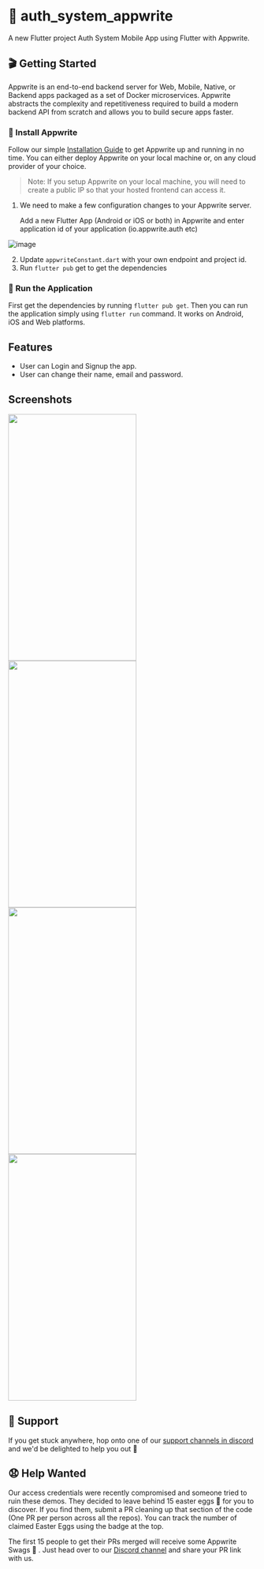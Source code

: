 # 🔖 auth_system_appwrite

A new Flutter project Auth System Mobile App using Flutter with Appwrite.

## 🎬 Getting Started

Appwrite is an end-to-end backend server for Web, Mobile, Native, or Backend apps packaged as a set of Docker microservices. Appwrite abstracts the complexity and repetitiveness required to build a modern backend API from scratch and allows you to build secure apps faster.

### 🤘 Install Appwrite

Follow our simple [Installation Guide](https://appwrite.io/docs/installation) to get Appwrite up and running in no time. You can either deploy Appwrite on your local machine or, on any cloud provider of your choice.

  > Note: If you setup Appwrite on your local machine, you will need to create a public IP 
so that your hosted frontend can access it.

1. We need to make a few configuration changes to your Appwrite server.

    Add a new Flutter App (Android or iOS or both) in Appwrite and enter application id
    of your application (io.appwrite.auth etc) 

![image](https://user-images.githubusercontent.com/73419211/122684732-e9eac700-d226-11eb-954c-f7cb5327d042.png)

2. Update ```appwriteConstant.dart``` with your own endpoint and project id.
3. Run ```flutter pub``` get to get the dependencies

### 🚀 Run the Application

First get the dependencies by running ```flutter pub get```. Then you can run the application simply using ```flutter run``` command. It works on Android, iOS and Web platforms.

##

## Features

  - User can Login and Signup the app.
  - User can change their name, email and password.

##

## Screenshots
<p>
<img src="https://user-images.githubusercontent.com/73419211/123602651-b3114400-d818-11eb-906c-3f065cea2810.jpg" height="500" width="260">
<img src="https://user-images.githubusercontent.com/73419211/123602666-b6a4cb00-d818-11eb-8433-53bd150353b7.jpg" height="500" width="260">  
<img src="https://user-images.githubusercontent.com/73419211/123602696-bf959c80-d818-11eb-836b-806c70b61080.jpg" height="500" width="260">
<img src="https://user-images.githubusercontent.com/73419211/123602690-bdcbd900-d818-11eb-8e3d-efa23fa19fb0.jpg" height="500" width="260">
</p>


## 🤕 Support

If you get stuck anywhere, hop onto one of our [support channels in discord](https://discord.com/invite/GSeTUeA) and we'd be delighted to help you out 🤝

## 😧 Help Wanted

Our access credentials were recently compromised and someone tried to ruin these demos. They decided to leave behind 15 easter eggs 🥚 for you to discover. If you find them, submit a PR cleaning up that section of the code (One PR per person across all the repos). You can track the number of claimed Easter Eggs using the badge at the top.

The first 15 people to get their PRs merged will receive some Appwrite Swags 🤩 . Just head over to our [Discord channel](https://discord.com/invite/GSeTUeA)
 and share your PR link with us.

